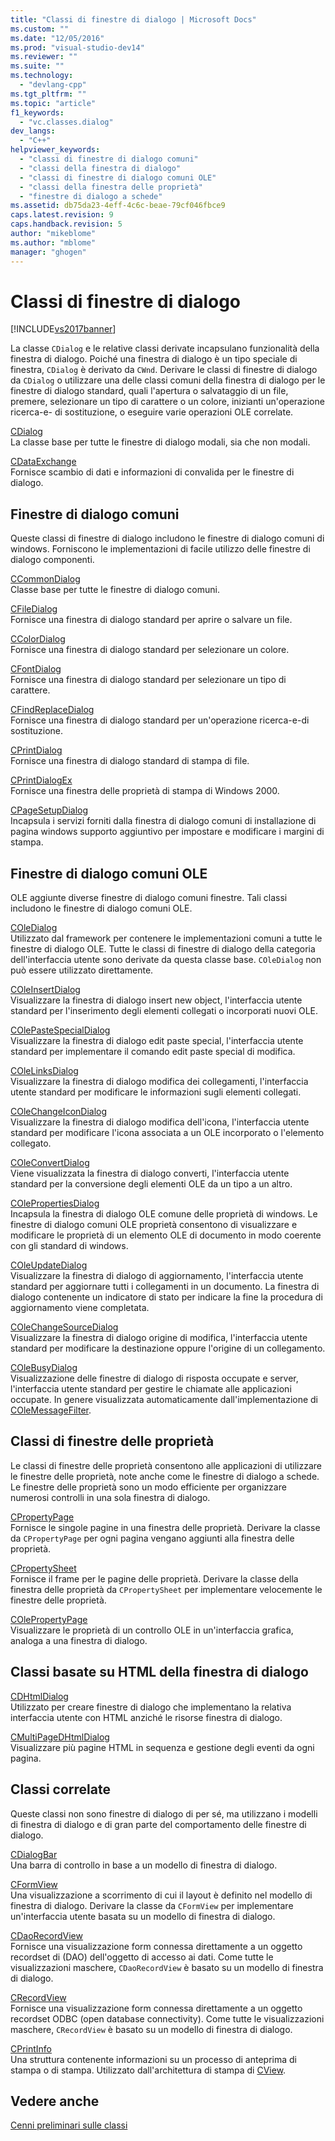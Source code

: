```yaml
---
title: "Classi di finestre di dialogo | Microsoft Docs"
ms.custom: ""
ms.date: "12/05/2016"
ms.prod: "visual-studio-dev14"
ms.reviewer: ""
ms.suite: ""
ms.technology: 
  - "devlang-cpp"
ms.tgt_pltfrm: ""
ms.topic: "article"
f1_keywords: 
  - "vc.classes.dialog"
dev_langs: 
  - "C++"
helpviewer_keywords: 
  - "classi di finestre di dialogo comuni"
  - "classi della finestra di dialogo"
  - "classi di finestre di dialogo comuni OLE"
  - "classi della finestra delle proprietà"
  - "finestre di dialogo a schede"
ms.assetid: db75da23-4eff-4c6c-beae-79cf046fbce9
caps.latest.revision: 9
caps.handback.revision: 5
author: "mikeblome"
ms.author: "mblome"
manager: "ghogen"
---
```

# Classi di finestre di dialogo
[!INCLUDE[vs2017banner](../assembler/inline/includes/vs2017banner.md)]

La classe `CDialog` e le relative classi derivate incapsulano funzionalità della finestra di dialogo.  Poiché una finestra di dialogo è un tipo speciale di finestra, `CDialog` è derivato da `CWnd`.  Derivare le classi di finestre di dialogo da `CDialog` o utilizzare una delle classi comuni della finestra di dialogo per le finestre di dialogo standard, quali l'apertura o salvataggio di un file, premere, selezionare un tipo di carattere o un colore, inizianti un'operazione ricerca\-e\- di sostituzione, o eseguire varie operazioni OLE correlate.  
  
 [CDialog](../mfc/reference/cdialog-class.md)  
 La classe base per tutte le finestre di dialogo modali, sia che non modali.  
  
 [CDataExchange](../mfc/reference/cdataexchange-class.md)  
 Fornisce scambio di dati e informazioni di convalida per le finestre di dialogo.  
  
## Finestre di dialogo comuni  
 Queste classi di finestre di dialogo includono le finestre di dialogo comuni di windows.  Forniscono le implementazioni di facile utilizzo delle finestre di dialogo componenti.  
  
 [CCommonDialog](../mfc/reference/ccommondialog-class.md)  
 Classe base per tutte le finestre di dialogo comuni.  
  
 [CFileDialog](../mfc/reference/cfiledialog-class.md)  
 Fornisce una finestra di dialogo standard per aprire o salvare un file.  
  
 [CColorDialog](../mfc/reference/ccolordialog-class.md)  
 Fornisce una finestra di dialogo standard per selezionare un colore.  
  
 [CFontDialog](../mfc/reference/cfontdialog-class.md)  
 Fornisce una finestra di dialogo standard per selezionare un tipo di carattere.  
  
 [CFindReplaceDialog](../mfc/reference/cfindreplacedialog-class.md)  
 Fornisce una finestra di dialogo standard per un'operazione ricerca\-e\-di sostituzione.  
  
 [CPrintDialog](../mfc/reference/cprintdialog-class.md)  
 Fornisce una finestra di dialogo standard di stampa di file.  
  
 [CPrintDialogEx](../mfc/reference/cprintdialogex-class.md)  
 Fornisce una finestra delle proprietà di stampa di Windows 2000.  
  
 [CPageSetupDialog](../mfc/reference/cpagesetupdialog-class.md)  
 Incapsula i servizi forniti dalla finestra di dialogo comuni di installazione di pagina windows supporto aggiuntivo per impostare e modificare i margini di stampa.  
  
## Finestre di dialogo comuni OLE  
 OLE aggiunte diverse finestre di dialogo comuni finestre.  Tali classi includono le finestre di dialogo comuni OLE.  
  
 [COleDialog](../mfc/reference/coledialog-class.md)  
 Utilizzato dal framework per contenere le implementazioni comuni a tutte le finestre di dialogo OLE.  Tutte le classi di finestre di dialogo della categoria dell'interfaccia utente sono derivate da questa classe base.  `COleDialog` non può essere utilizzato direttamente.  
  
 [COleInsertDialog](../mfc/reference/coleinsertdialog-class.md)  
 Visualizzare la finestra di dialogo insert new object, l'interfaccia utente standard per l'inserimento degli elementi collegati o incorporati nuovi OLE.  
  
 [COlePasteSpecialDialog](../mfc/reference/colepastespecialdialog-class.md)  
 Visualizzare la finestra di dialogo edit paste special, l'interfaccia utente standard per implementare il comando edit paste special di modifica.  
  
 [COleLinksDialog](../mfc/reference/colelinksdialog-class.md)  
 Visualizzare la finestra di dialogo modifica dei collegamenti, l'interfaccia utente standard per modificare le informazioni sugli elementi collegati.  
  
 [COleChangeIconDialog](../mfc/reference/colechangeicondialog-class.md)  
 Visualizzare la finestra di dialogo modifica dell'icona, l'interfaccia utente standard per modificare l'icona associata a un OLE incorporato o l'elemento collegato.  
  
 [COleConvertDialog](../mfc/reference/coleconvertdialog-class.md)  
 Viene visualizzata la finestra di dialogo converti, l'interfaccia utente standard per la conversione degli elementi OLE da un tipo a un altro.  
  
 [COlePropertiesDialog](../mfc/reference/colepropertiesdialog-class.md)  
 Incapsula la finestra di dialogo OLE comune delle proprietà di windows.  Le finestre di dialogo comuni OLE proprietà consentono di visualizzare e modificare le proprietà di un elemento OLE di documento in modo coerente con gli standard di windows.  
  
 [COleUpdateDialog](../mfc/reference/coleupdatedialog-class.md)  
 Visualizzare la finestra di dialogo di aggiornamento, l'interfaccia utente standard per aggiornare tutti i collegamenti in un documento.  La finestra di dialogo contenente un indicatore di stato per indicare la fine la procedura di aggiornamento viene completata.  
  
 [COleChangeSourceDialog](../mfc/reference/colechangesourcedialog-class.md)  
 Visualizzare la finestra di dialogo origine di modifica, l'interfaccia utente standard per modificare la destinazione oppure l'origine di un collegamento.  
  
 [COleBusyDialog](../mfc/reference/colebusydialog-class.md)  
 Visualizzazione delle finestre di dialogo di risposta occupate e server, l'interfaccia utente standard per gestire le chiamate alle applicazioni occupate.  In genere visualizzata automaticamente dall'implementazione di [COleMessageFilter](../mfc/reference/colemessagefilter-class.md).  
  
## Classi di finestre delle proprietà  
 Le classi di finestre delle proprietà consentono alle applicazioni di utilizzare le finestre delle proprietà, note anche come le finestre di dialogo a schede.  Le finestre delle proprietà sono un modo efficiente per organizzare numerosi controlli in una sola finestra di dialogo.  
  
 [CPropertyPage](../mfc/reference/cpropertypage-class.md)  
 Fornisce le singole pagine in una finestra delle proprietà.  Derivare la classe da `CPropertyPage` per ogni pagina vengano aggiunti alla finestra delle proprietà.  
  
 [CPropertySheet](../mfc/reference/cpropertysheet-class.md)  
 Fornisce il frame per le pagine delle proprietà.  Derivare la classe della finestra delle proprietà da `CPropertySheet` per implementare velocemente le finestre delle proprietà.  
  
 [COlePropertyPage](../mfc/reference/colepropertypage-class.md)  
 Visualizzare le proprietà di un controllo OLE in un'interfaccia grafica, analoga a una finestra di dialogo.  
  
## Classi basate su HTML della finestra di dialogo  
 [CDHtmlDialog](../mfc/reference/cdhtmldialog-class.md)  
 Utilizzato per creare finestre di dialogo che implementano la relativa interfaccia utente con HTML anziché le risorse finestra di dialogo.  
  
 [CMultiPageDHtmlDialog](../mfc/reference/cmultipagedhtmldialog-class.md)  
 Visualizzare più pagine HTML in sequenza e gestione degli eventi da ogni pagina.  
  
## Classi correlate  
 Queste classi non sono finestre di dialogo di per sé, ma utilizzano i modelli di finestra di dialogo e di gran parte del comportamento delle finestre di dialogo.  
  
 [CDialogBar](../mfc/reference/cdialogbar-class.md)  
 Una barra di controllo in base a un modello di finestra di dialogo.  
  
 [CFormView](../mfc/reference/cformview-class.md)  
 Una visualizzazione a scorrimento di cui il layout è definito nel modello di finestra di dialogo.  Derivare la classe da `CFormView` per implementare un'interfaccia utente basata su un modello di finestra di dialogo.  
  
 [CDaoRecordView](../mfc/reference/cdaorecordview-class.md)  
 Fornisce una visualizzazione form connessa direttamente a un oggetto recordset di \(DAO\) dell'oggetto di accesso ai dati.  Come tutte le visualizzazioni maschere, `CDaoRecordView` è basato su un modello di finestra di dialogo.  
  
 [CRecordView](../mfc/reference/crecordview-class.md)  
 Fornisce una visualizzazione form connessa direttamente a un oggetto recordset ODBC \(open database connectivity\).  Come tutte le visualizzazioni maschere, `CRecordView` è basato su un modello di finestra di dialogo.  
  
 [CPrintInfo](../mfc/reference/cprintinfo-structure.md)  
 Una struttura contenente informazioni su un processo di anteprima di stampa o di stampa.  Utilizzato dall'architettura di stampa di [CView](../mfc/reference/cview-class.md).  
  
## Vedere anche  
 [Cenni preliminari sulle classi](../mfc/class-library-overview.md)